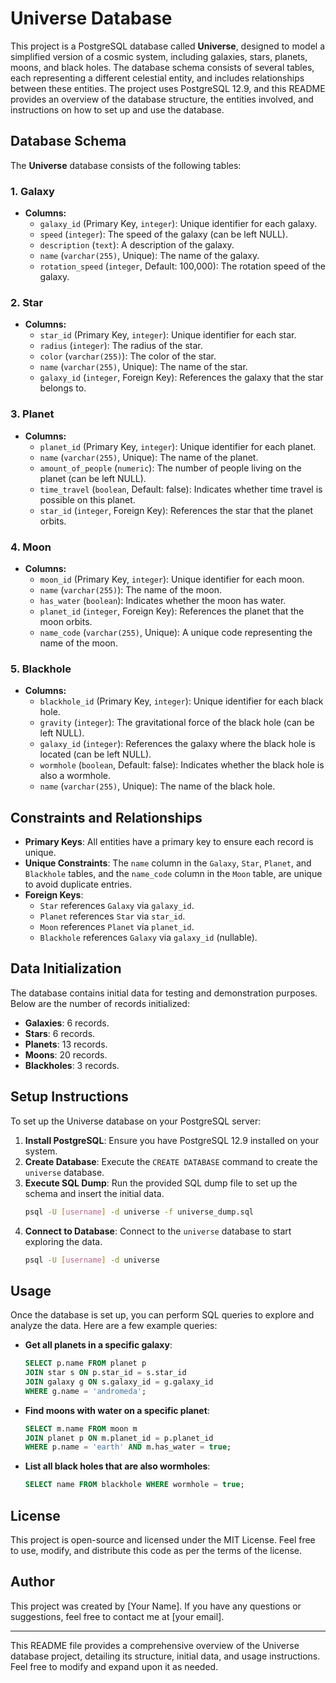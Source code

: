 # Universe Database

This project is a PostgreSQL database called **Universe**, designed to model a simplified version of a cosmic system, including galaxies, stars, planets, moons, and black holes. The database schema consists of several tables, each representing a different celestial entity, and includes relationships between these entities. The project uses PostgreSQL 12.9, and this README provides an overview of the database structure, the entities involved, and instructions on how to set up and use the database.

## Database Schema

The **Universe** database consists of the following tables:

### 1. **Galaxy**
   - **Columns:**
     - `galaxy_id` (Primary Key, `integer`): Unique identifier for each galaxy.
     - `speed` (`integer`): The speed of the galaxy (can be left NULL).
     - `description` (`text`): A description of the galaxy.
     - `name` (`varchar(255)`, Unique): The name of the galaxy.
     - `rotation_speed` (`integer`, Default: 100,000): The rotation speed of the galaxy.

### 2. **Star**
   - **Columns:**
     - `star_id` (Primary Key, `integer`): Unique identifier for each star.
     - `radius` (`integer`): The radius of the star.
     - `color` (`varchar(255)`): The color of the star.
     - `name` (`varchar(255)`, Unique): The name of the star.
     - `galaxy_id` (`integer`, Foreign Key): References the galaxy that the star belongs to.

### 3. **Planet**
   - **Columns:**
     - `planet_id` (Primary Key, `integer`): Unique identifier for each planet.
     - `name` (`varchar(255)`, Unique): The name of the planet.
     - `amount_of_people` (`numeric`): The number of people living on the planet (can be left NULL).
     - `time_travel` (`boolean`, Default: false): Indicates whether time travel is possible on this planet.
     - `star_id` (`integer`, Foreign Key): References the star that the planet orbits.

### 4. **Moon**
   - **Columns:**
     - `moon_id` (Primary Key, `integer`): Unique identifier for each moon.
     - `name` (`varchar(255)`): The name of the moon.
     - `has_water` (`boolean`): Indicates whether the moon has water.
     - `planet_id` (`integer`, Foreign Key): References the planet that the moon orbits.
     - `name_code` (`varchar(255)`, Unique): A unique code representing the name of the moon.

### 5. **Blackhole**
   - **Columns:**
     - `blackhole_id` (Primary Key, `integer`): Unique identifier for each black hole.
     - `gravity` (`integer`): The gravitational force of the black hole (can be left NULL).
     - `galaxy_id` (`integer`): References the galaxy where the black hole is located (can be left NULL).
     - `wormhole` (`boolean`, Default: false): Indicates whether the black hole is also a wormhole.
     - `name` (`varchar(255)`, Unique): The name of the black hole.

## Constraints and Relationships

- **Primary Keys**: All entities have a primary key to ensure each record is unique.
- **Unique Constraints**: The `name` column in the `Galaxy`, `Star`, `Planet`, and `Blackhole` tables, and the `name_code` column in the `Moon` table, are unique to avoid duplicate entries.
- **Foreign Keys**: 
  - `Star` references `Galaxy` via `galaxy_id`.
  - `Planet` references `Star` via `star_id`.
  - `Moon` references `Planet` via `planet_id`.
  - `Blackhole` references `Galaxy` via `galaxy_id` (nullable).

## Data Initialization

The database contains initial data for testing and demonstration purposes. Below are the number of records initialized:

- **Galaxies**: 6 records.
- **Stars**: 6 records.
- **Planets**: 13 records.
- **Moons**: 20 records.
- **Blackholes**: 3 records.

## Setup Instructions

To set up the Universe database on your PostgreSQL server:

1. **Install PostgreSQL**: Ensure you have PostgreSQL 12.9 installed on your system.
2. **Create Database**: Execute the `CREATE DATABASE` command to create the `universe` database.
3. **Execute SQL Dump**: Run the provided SQL dump file to set up the schema and insert the initial data.
   ```bash
   psql -U [username] -d universe -f universe_dump.sql
   ```
4. **Connect to Database**: Connect to the `universe` database to start exploring the data.
   ```bash
   psql -U [username] -d universe
   ```

## Usage

Once the database is set up, you can perform SQL queries to explore and analyze the data. Here are a few example queries:

- **Get all planets in a specific galaxy**:
   ```sql
   SELECT p.name FROM planet p
   JOIN star s ON p.star_id = s.star_id
   JOIN galaxy g ON s.galaxy_id = g.galaxy_id
   WHERE g.name = 'andromeda';
   ```

- **Find moons with water on a specific planet**:
   ```sql
   SELECT m.name FROM moon m
   JOIN planet p ON m.planet_id = p.planet_id
   WHERE p.name = 'earth' AND m.has_water = true;
   ```

- **List all black holes that are also wormholes**:
   ```sql
   SELECT name FROM blackhole WHERE wormhole = true;
   ```

## License

This project is open-source and licensed under the MIT License. Feel free to use, modify, and distribute this code as per the terms of the license.

## Author

This project was created by [Your Name]. If you have any questions or suggestions, feel free to contact me at [your email].

---

This README file provides a comprehensive overview of the Universe database project, detailing its structure, initial data, and usage instructions. Feel free to modify and expand upon it as needed.
